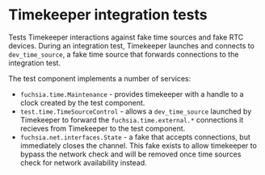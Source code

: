 # Timekeeper integration tests

Tests Timekeeper interactions against fake time sources and fake RTC devices.
During an integration test, Timekeeper launches and connects to
`dev_time_source`, a fake time source that forwards connections to the
integration test.

The test component implements a number of services:
 * `fuchsia.time.Maintenance` - provides timekeeper with a handle to a clock
 created by the test component.
 * `test.time.TimeSourceControl` - allows a `dev_time_source` launched
 by Timekeeper to forward the `fuchsia.time.external.*` connections it recieves from
 Timekeeper to the test component.
 * `fuchsia.net.interfaces.State` - a fake that accepts connections, but immediately
 closes the channel. This fake exists to allow timekeeper to bypass the network check
 and will be removed once time sources check for network availability instead.
